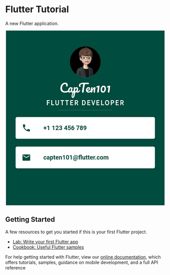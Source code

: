 # Flutter Tutorial

A new Flutter application.

<p align="center">
  
<img src="./images/ss.jpeg" height=550 width=500 >

<p>

## Getting Started

A few resources to get you started if this is your first Flutter project.
  
- [Lab: Write your first Flutter app](https://flutter.dev/docs/get-started/codelab)
- [Cookbook: Useful Flutter samples](https://flutter.dev/docs/cookbook)

For help getting started with Flutter, view our
[online documentation](https://flutter.dev/docs), which offers tutorials,
samples, guidance on mobile development, and a full API reference
